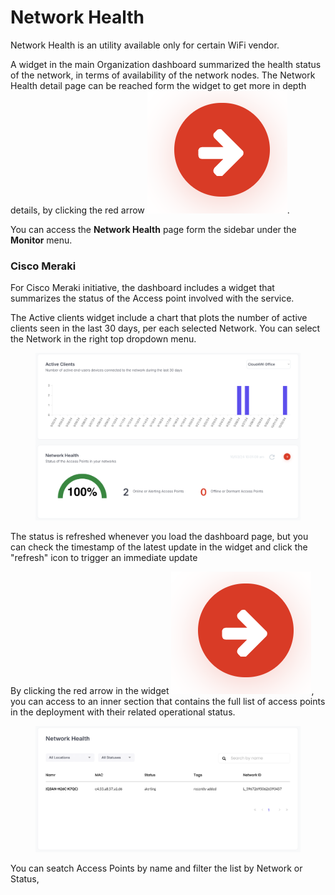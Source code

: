 # Network Health

Network Health is an utility available only for certain WiFi vendor.&#x20;

A widget in the main Organization dashboard summarized the health status of the network, in terms of availability of the network nodes. The Network Health detail page can be reached form the widget to get more in depth details, by clicking the red arrow <img src="../../.gitbook/assets/image (5) (1) (1) (1).png" alt="" data-size="line">.

You can access the **Network Health** page form the sidebar under the **Monitor** menu.



### Cisco Meraki

For Cisco Meraki initiative, the dashboard includes a widget that summarizes the status of the Access point involved with the service.

The Active clients widget include a chart that plots the number of active clients seen in the last 30 days, per each selected Network. You can select the Network in the right top dropdown menu.

<figure><img src="../../.gitbook/assets/image (43).png" alt=""><figcaption></figcaption></figure>

The status is refreshed whenever you load the dashboard page, but you can check the timestamp of the latest update in the widget and click the "refresh" icon to trigger an immediate update



By clicking the red arrow in the widget <img src="../../.gitbook/assets/image (4) (1) (1) (1) (1).png" alt="" data-size="line">, you can access to an inner section that contains the full list of access points in the deployment with their related operational status.

<figure><img src="../../.gitbook/assets/image (49).png" alt=""><figcaption></figcaption></figure>

You can seatch Access Points by name and filter the list by Network or Status,
